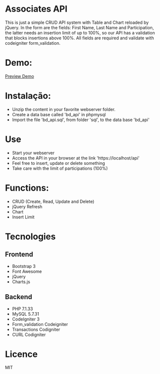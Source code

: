 # Associates API

This is just a simple CRUD API system with Table and Chart reloaded by jQuery. In the form are the fields: First Name, Last Name and Participation, the latter needs an insertion limit of up to 100%, so our API has a validation that blocks insertions above 100%. All fields are required and validate with codeigniter form_validation.

# Demo:
[Preview Demo](https://apivti.000webhostapp.com/)

# Instalação:
- Unzip the content in your favorite webserver folder.
- Create a data base called 'bd_api' in phpmysql
- Import the file 'bd_api.sql', from folder 'sql', to the data base 'bd_api'

# Use
- Start your webserver
- Access the API in your browser at the link 'https://localhost/api'
- Feel free to insert, update or delete something
- Take care with the limit of participations (100%)

# Functions:
- CRUD (Create, Read, Update and Delete)
- jQuery Refresh
- Chart
- Insert Limit

# Tecnologies

## Frontend

- Bootstrap 3
- Font Awesome
- jQuery
- Charts.js

## Backend

- PHP 7.1.33
- MySQL 5.7.31
- CodeIgniter 3
- Form_validation Codeigniter
- Transactions Codigniter
- CURL Codigniter

# Licence
MIT

